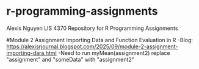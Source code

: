 # r-programming-assignments
Alexis Nguyen
LIS 4370
Repository for R Programming Assignments

#Module 2 Assignment Importing Data and Function Evaluation in R
-Blog: https://alexisrjournal.blogspot.com/2025/09/module-2-assignment-importing-dara.html
-Need to run myMean(assignment2) replace "assignment" and "someData" with "assignment2"
